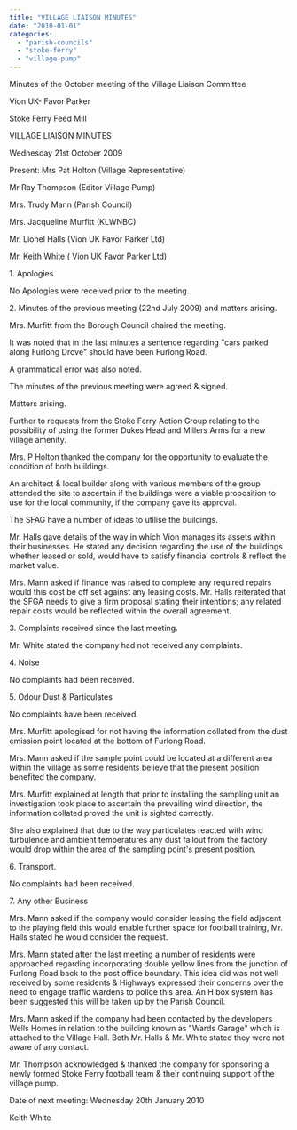 ```yaml
---
title: "VILLAGE LIAISON MINUTES"
date: "2010-01-01"
categories: 
  - "parish-councils"
  - "stoke-ferry"
  - "village-pump"
---
```


Minutes of the October meeting of the Village Liaison Committee

Vion UK- Favor Parker

Stoke Ferry Feed Mill

VILLAGE LIAISON MINUTES

Wednesday 21st October 2009

Present: Mrs Pat Holton (Village Representative)

Mr Ray Thompson (Editor Village Pump)

Mrs. Trudy Mann (Parish Council)

Mrs. Jacqueline Murfitt (KLWNBC)

Mr. Lionel Halls (Vion UK Favor Parker Ltd)

Mr. Keith White ( Vion UK Favor Parker Ltd)

1\. Apologies

No Apologies were received prior to the meeting.

2\. Minutes of the previous meeting (22nd July 2009) and matters arising.

Mrs. Murfitt from the Borough Council chaired the meeting.

It was noted that in the last minutes a sentence regarding "cars parked along Furlong Drove" should have been Furlong Road.

A grammatical error was also noted.

The minutes of the previous meeting were agreed & signed.

Matters arising.

Further to requests from the Stoke Ferry Action Group relating to the possibility of using the former Dukes Head and Millers Arms for a new village amenity.

Mrs. P Holton thanked the company for the opportunity to evaluate the condition of both buildings.

An architect & local builder along with various members of the group attended the site to ascertain if the buildings were a viable proposition to use for the local community, if the company gave its approval.

The SFAG have a number of ideas to utilise the buildings.

Mr. Halls gave details of the way in which Vion manages its assets within their businesses. He stated any decision regarding the use of the buildings whether leased or sold, would have to satisfy financial controls & reflect the market value.

Mrs. Mann asked if finance was raised to complete any required repairs would this cost be off set against any leasing costs. Mr. Halls reiterated that the SFGA needs to give a firm proposal stating their intentions; any related repair costs would be reflected within the overall agreement.

3\. Complaints received since the last meeting.

Mr. White stated the company had not received any complaints.

4\. Noise

No complaints had been received.

5\. Odour Dust & Particulates

No complaints have been received.

Mrs. Murfitt apologised for not having the information collated from the dust emission point located at the bottom of Furlong Road.

Mrs. Mann asked if the sample point could be located at a different area within the village as some residents believe that the present position benefited the company.

Mrs. Murfitt explained at length that prior to installing the sampling unit an investigation took place to ascertain the prevailing wind direction, the information collated proved the unit is sighted correctly.

She also explained that due to the way particulates reacted with wind turbulence and ambient temperatures any dust fallout from the factory would drop within the area of the sampling point's present position.

6\. Transport.

No complaints had been received.

7\. Any other Business

Mrs. Mann asked if the company would consider leasing the field adjacent to the playing field this would enable further space for football training, Mr. Halls stated he would consider the request.

Mrs. Mann stated after the last meeting a number of residents were approached regarding incorporating double yellow lines from the junction of Furlong Road back to the post office boundary. This idea did was not well received by some residents & Highways expressed their concerns over the need to engage traffic wardens to police this area. An H box system has been suggested this will be taken up by the Parish Council.

Mrs. Mann asked if the company had been contacted by the developers Wells Homes in relation to the building known as "Wards Garage" which is attached to the Village Hall. Both Mr. Halls & Mr. White stated they were not aware of any contact.

Mr. Thompson acknowledged & thanked the company for sponsoring a newly formed Stoke Ferry football team & their continuing support of the village pump.

Date of next meeting: Wednesday 20th January 2010

Keith White
